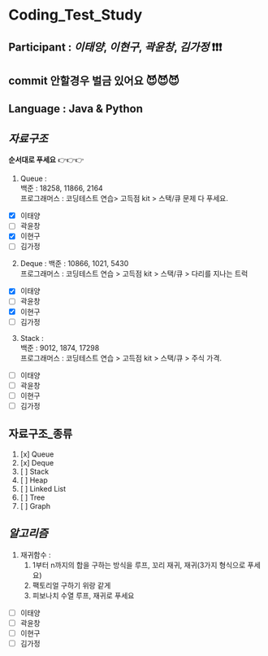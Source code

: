 # Coding_Test_Study

## **Participant** : *이태양*, *이현구*, *곽윤창*, *김가정* :exclamation::exclamation::exclamation:   
## **commit** 안할경우 벌금 있어요 :smiling_imp::smiling_imp::smiling_imp:
## **Language** : **Java** & **Python**

## _자료구조_
**순서대로 푸세요** 👉👉👉

1. Queue :     
   백준 : 18258, 11866, 2164   
   프로그래머스 : 코딩테스트 연습> 고득점 kit > 스택/큐 문제 다 푸세요.  
- [x] 이태양   
- [ ] 곽윤창  
- [x] 이현구
- [ ] 김가정  

2. Deque :
   백준 : 10866, 1021, 5430       
   프로그래머스 : 코딩테스트 연습 > 고득점 kit > 스택/큐 > 다리를 지나는 트럭      
- [x] 이태양   
- [ ] 곽윤창  
- [x] 이현구
- [ ] 김가정     

3. Stack :        
   백준 : 9012, 1874, 17298          
   프로그래머스 : 코딩테스트 연습 > 고득점 kit > 스택/큐 > 주식 가격.             
- [ ] 이태양   
- [ ] 곽윤창  
- [ ] 이현구
- [ ] 김가정     

## __자료구조_종류__

1. [x] Queue
2. [x] Deque
3. [ ] Stack
4. [ ] Heap
5. [ ] Linked List
6. [ ] Tree
7. [ ] Graph





## _알고리즘_

1. 재귀함수 :    
    1. 1부터 n까지의 합을 구하는 방식을 루프, 꼬리 재귀, 재귀(3가지 형식으로 푸세요)    
    2. 팩토리얼 구하기 위랑 같게
    3. 피보나치 수열 루프, 재귀로 푸세요     
- [ ] 이태양   
- [ ] 곽윤창  
- [ ] 이현구  
- [ ] 김가정
